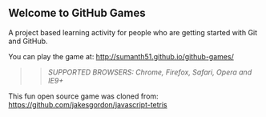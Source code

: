 ## Welcome to GitHub Games

A project based learning activity for people who are getting started with Git and GitHub.

You can play the game at: http://sumanth51.github.io/github-games/

>> _*SUPPORTED BROWSERS*: Chrome, Firefox, Safari, Opera and IE9+_

This fun open source game was cloned from: https://github.com/jakesgordon/javascript-tetris
